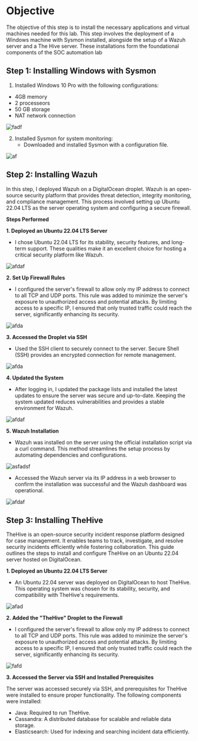 # Objective

The objective of this step is to install the necessary applications and virtual machines needed for this lab. This step involves the deployment of a Windows machine with Sysmon installed, alongside the setup of a Wazuh server and a The Hive server. These installations form the foundational components of the SOC automation lab

## Step 1: Installing Windows with Sysmon

1. Installed Windows 10 Pro with the following configurations:
  - 4GB memory
  - 2 processeors
  - 50 GB storage
  - NAT network connection

![fadf](https://i.imgur.com/WH5bMuQ.png)

2. Installed Sysmon for system monitoring:
   - Downloaded and installed Sysmon with a configuration file.

![af](https://i.imgur.com/S7BnqG6.png)

## Step 2: Installing Wazuh

In this step, I deployed Wazuh on a DigitalOcean droplet. Wazuh is an open-source security platform that provides threat detection, integrity monitoring, and compliance management. This process involved setting up Ubuntu 22.04 LTS as the server operating system and configuring a secure firewall.

 **Steps Performed** 
 
**1. Deployed an Ubuntu 22.04 LTS Server**
  - I chose Ubuntu 22.04 LTS for its stability, security features, and long-term support. These qualities make it an excellent choice for hosting a critical security platform like Wazuh.

  ![afdaf](https://i.imgur.com/D3xqRxL.png)
  
**2. Set Up Firewall Rules**
  
  - I configured the server's firewall to allow only my IP address to connect to all TCP and UDP ports. This rule was added to minimize the server's exposure to unauthorized access and potential attacks. By limiting access to a specific IP, I ensured that only trusted traffic could reach the server, significantly enhancing its security.

   ![afda](https://i.imgur.com/1Qqtncl.png)

**3. Accessed the Droplet via SSH**

  - Used the SSH client to securely connect to the server. Secure Shell (SSH) provides an encrypted connection for remote management.

  ![afda](https://i.imgur.com/ZhHnbFy.png)

**4. Updated the System**

  - After logging in, I updated the package lists and installed the latest updates to ensure the server was secure and up-to-date. Keeping the system updated reduces vulnerabilities and provides a stable environment for Wazuh.

  ![afdaf](https://i.imgur.com/VXMNiXM.png)

**5. Wazuh Installation**

  - Wazuh was installed on the server using the official installation script via a curl command. This method streamlines the setup process by automating dependencies and configurations.

  ![asfadsf](https://i.imgur.com/On8kVkM.png)

  - Accessed the Wazuh server via its IP address in a web browser to confirm the installation was successful and the Wazuh dashboard was operational.

  ![afdaf](https://i.imgur.com/KOzoIWe.png)

## Step 3: Installing TheHive

TheHive is an open-source security incident response platform designed for case management. It enables teams to track, investigate, and resolve security incidents efficiently while fostering collaboration. This guide outlines the steps to install and configure TheHive on an Ubuntu 22.04 server hosted on DigitalOcean.

**1. Deployed an Ubuntu 22.04 LTS Server**
  - An Ubuntu 22.04 server was deployed on DigitalOcean to host TheHive. This operating system was chosen for its stability, security, and compatibility with TheHive's requirements.

  ![afad](https://i.imgur.com/4i43HJN.png)

**2. Added the "TheHive" Droplet to the Firewall**
  - I configured the server's firewall to allow only my IP address to connect to all TCP and UDP ports. This rule was added to minimize the server's exposure to unauthorized access and potential attacks. By limiting access to a specific IP, I ensured that only trusted traffic could reach the server, significantly enhancing its security.

 ![fafd](https://i.imgur.com/Bb7sJQ0.png)

**3. Accessed the Server via SSH and Installed Prerequisites**

The server was accessed securely via SSH, and prerequisites for TheHive were installed to ensure proper functionality. The following components were installed:

- Java: Required to run TheHive.
- Cassandra: A distributed database for scalable and reliable data storage.
- Elasticsearch: Used for indexing and searching incident data efficiently.



    
